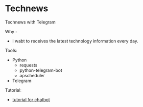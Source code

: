 # Technews
Technews with Telegram

Why : 
- I wabt to receives the latest technology information every day.

Tools: 
- Python
  - requests
  - python-telegram-bot
  - apscheduler
- Telegram

Tutorial:
- [tutorial for chatbot](https://medium.com/@frankye_22330/%E8%A3%BD%E4%BD%9Ctelegram-bot%E6%AF%8F%E6%97%A5%E6%8E%A5%E6%94%B6%E6%9C%80%E6%96%B0%E7%A7%91%E6%8A%80%E6%96%B0%E8%81%9E-3210b6d962a1?sk=2b2e164e159dd2ffbeefe8860349b2f9)
